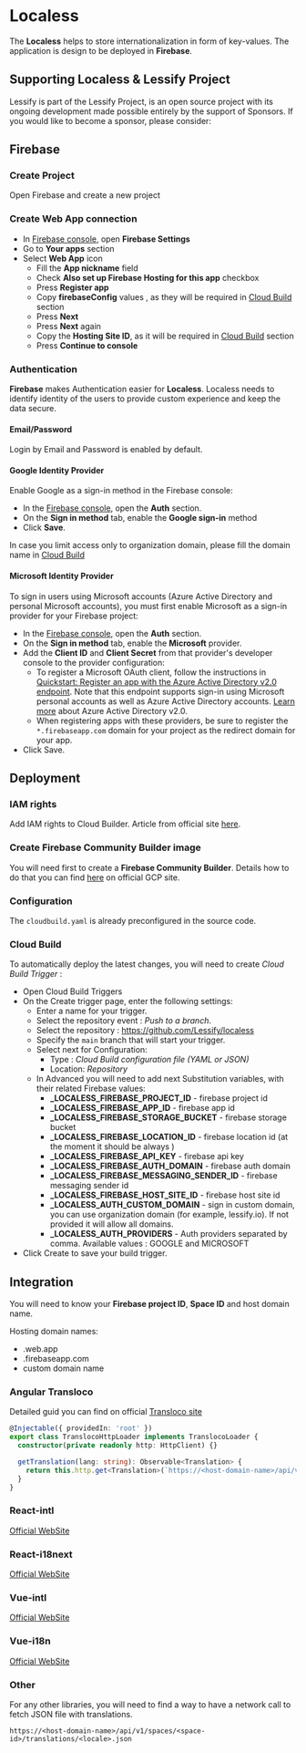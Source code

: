 # Localess

The **Localess** helps to store internationalization in form of key-values.
The application is design to be deployed in **Firebase**. 

## Supporting Localess & Lessify Project
Lessify is part of the Lessify Project, is an open source project with its ongoing development made possible entirely by the support of Sponsors.
If you would like to become a sponsor, please consider:

## Firebase

### Create Project
Open Firebase and create a new project

### Create Web App connection
- In [Firebase console](https://console.firebase.google.com/), open **Firebase Settings**
- Go to **Your apps** section
- Select **Web App** icon
  - Fill the **App nickname** field
  - Check **Also set up Firebase Hosting for this app** checkbox
  - Press **Register app**
  - Copy **firebaseConfig** values , as they will be required in [Cloud Build](#cloud-build) section
  - Press **Next**
  - Press **Next** again
  - Copy the **Hosting Site ID**, as it will be required in [Cloud Build](#cloud-build) section
  - Press **Continue to console**

### Authentication
**Firebase** makes Authentication easier for **Localess**. Localess needs to identify identity of the users to provide custom experience and keep the data secure.

#### Email/Password
Login by Email and Password is enabled by default.

#### Google Identity Provider
Enable Google as a sign-in method in the Firebase console:
- In the [Firebase console](https://console.firebase.google.com/), open the **Auth** section.
- On the **Sign in method** tab, enable the **Google sign-in** method
- Click **Save**.

In case you limit access only to organization domain, please fill the domain name in [Cloud Build](#cloud-build)

#### Microsoft Identity Provider
To sign in users using Microsoft accounts (Azure Active Directory and personal Microsoft accounts), you must first enable Microsoft as a sign-in provider for your Firebase project:
- In the [Firebase console](https://console.firebase.google.com/), open the **Auth** section.
- On the **Sign in method** tab, enable the **Microsoft** provider.
- Add the **Client ID** and **Client Secret** from that provider's developer console to the provider configuration:
  - To register a Microsoft OAuth client, follow the instructions in [Quickstart: Register an app with the Azure Active Directory v2.0 endpoint](https://docs.microsoft.com/en-us/azure/active-directory/develop/quickstart-v2-register-an-app). Note that this endpoint supports sign-in using Microsoft personal accounts as well as Azure Active Directory accounts. [Learn more](https://docs.microsoft.com/en-us/azure/active-directory/develop/v2-overview) about Azure Active Directory v2.0.
  - When registering apps with these providers, be sure to register the ``*.firebaseapp.com`` domain for your project as the redirect domain for your app.
- Click Save.

## Deployment

### IAM rights
Add IAM rights to Cloud Builder. Article from official site [here](https://cloud.google.com/build/docs/deploying-builds/deploy-firebase#before_you_begin). 

### Create Firebase Community Builder image
You will need first to create a **Firebase Community Builder**.
Details how to do that you can find [here](https://cloud.google.com/build/docs/deploying-builds/deploy-firebase#using_the_firebase_community_builder) on official GCP site. 

### Configuration
The ``cloudbuild.yaml`` is already preconfigured in the source code.

### Cloud Build
To automatically deploy the latest changes, you will need to create *Cloud Build Trigger* :
- Open Cloud Build Triggers
- On the Create trigger page, enter the following settings:
  - Enter a name for your trigger.
  - Select the repository event : *Push to a branch*.
  - Select the repository : https://github.com/Lessify/localess
  - Specify the `main` branch that will start your trigger. 
  - Select next for Configuration:
    - Type : *Cloud Build configuration file (YAML or JSON)*
    - Location: *Repository*
  - In Advanced you will need to add next Substitution variables, with their related Firebase values:
    - **_LOCALESS_FIREBASE_PROJECT_ID** - firebase project id
    - **_LOCALESS_FIREBASE_APP_ID** - firebase app id
    - **_LOCALESS_FIREBASE_STORAGE_BUCKET** - firebase storage bucket
    - **_LOCALESS_FIREBASE_LOCATION_ID** - firebase location id (at the moment it should be always )
    - **_LOCALESS_FIREBASE_API_KEY** - firebase api key
    - **_LOCALESS_FIREBASE_AUTH_DOMAIN** - firebase auth domain
    - **_LOCALESS_FIREBASE_MESSAGING_SENDER_ID** - firebase messaging sender id
    - **_LOCALESS_FIREBASE_HOST_SITE_ID** - firebase host site id
    - **_LOCALESS_AUTH_CUSTOM_DOMAIN** - sign in custom domain, you can use organization domain (for example, lessify.io). If not provided it will allow all domains.
    - **_LOCALESS_AUTH_PROVIDERS** - Auth providers separated by comma. Available values : GOOGLE and MICROSOFT
- Click Create to save your build trigger.

## Integration
You will need to know your **Firebase project ID**, **Space ID** and host domain name.

Hosting domain names:
- <firebase-project-id>.web.app
- <firebase-project-id>.firebaseapp.com
- custom domain name

### Angular Transloco
Detailed guid you can find on official [Transloco site](https://ngneat.github.io/transloco/docs/getting-started/installation)
```typescript
@Injectable({ providedIn: 'root' })
export class TranslocoHttpLoader implements TranslocoLoader {
  constructor(private readonly http: HttpClient) {}

  getTranslation(lang: string): Observable<Translation> {
    return this.http.get<Translation>(`https://<host-domain-name>/api/v1/spaces/<space-id>/translations/${lang}.json`);
  }
}
```

### React-intl
[Official WebSite](https://formatjs.io/docs/react-intl)

### React-i18next
[Official WebSite](https://react.i18next.com/latest/using-with-hooks)

### Vue-intl
[Official WebSite](https://formatjs.io/docs/vue-intl)

### Vue-i18n
[Official WebSite](https://vue-i18n.intlify.dev/guide/advanced/lazy.html)

### Other
For any other libraries, you will need to find a way to have a network call to fetch JSON file with translations.

``
https://<host-domain-name>/api/v1/spaces/<space-id>/translations/<locale>.json
``
